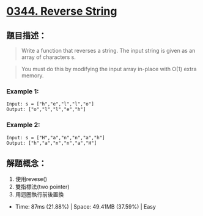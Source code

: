 # [0344. Reverse String](https://leetcode.com/problems/reverse-string/description/)

## 題目描述：
> Write a function that reverses a string. The input string is given as an array of characters s.

> You must do this by modifying the input array in-place with O(1) extra memory.

### Example 1:
```
Input: s = ["h","e","l","l","o"]
Output: ["o","l","l","e","h"]
```

### Example 2:
```
Input: s = ["H","a","n","n","a","h"]
Output: ["h","a","n","n","a","H"]
```

## 解題概念：
1. 使用revese()
2. 雙指標法(two pointer)
3. 用迴圈執行前後置換

- Time: 87ms (21.88%) | Space: 49.41MB (37.59%) | Easy
